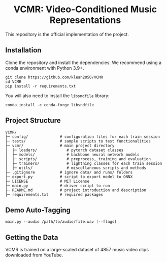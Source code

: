 <div align="center">

# VCMR: Video-Conditioned Music Representations
  
</div>

This repository is the official implementation of the project.

## Installation

Clone the repository and install the dependencies. We recommend using a conda environment with Python 3.9+.
```
git clone https://github.com/klean2050/VCMR
cd VCMR 
pip install -r requirements.txt
```

You will also need to install the ``libsndfile`` library:
```
conda install -c conda-forge libsndfile
```

## Project Structure

```
VCMR/
├─ config/              # configuration files for each train session
├─ tests/               # sample scripts to test functionalities
├─ vcmr/                # main project directory
│  ├─ loaders/             # pytorch dataset classes
│  ├─ models/              # backbone neural network models
│  ├─ scripts/             # preprocess, training and evaluation
│  ├─ trainers/            # lightning classes for each train session
│  ├─ utils/               # miscellaneous scripts and methods
├─ .gitignore           # ignore data/ and runs/ folders
├─ export.py            # script to export model to ONNX
├─ LICENSE              # MIT License
├─ main.py              # driver script to run
├─ README.md            # project introduction and description
├─ requirements.txt     # required packages
```

## Demo Auto-Tagging

```
main.py --audio /path/to/audio/file.wav [--flags]
```

## Getting the Data

VCMR is trained on a large-scaled dataset of 4857 music video clips downloaded from YouTube.
